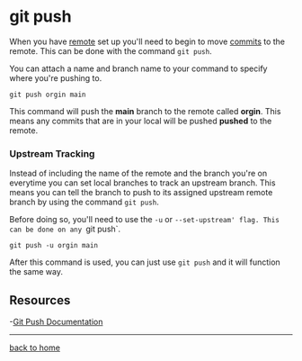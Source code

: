 # git push
When you have [remote](./Remote.md) set up you'll need to begin to move [commits](./commit.md) to the remote. This can be done with the command `git push`.

You can attach a name and branch name to your command to specify where you're pushing to.

```
git push orgin main
```
This command will push the **main** branch to the remote called **orgin**. This means any commits that are in your local will be pushed **pushed** to the remote.

### Upstream Tracking
Instead of including the name of the remote and the branch you're on everytime you can set local branches to track an upstream branch. This means you can tell the branch to push to its assigned upstream remote branch by using the command `git push`. 

Before doing so, you'll need to use the `-u` or `--set-upstream' flag. This can be done on any `git push`.

```
git push -u orgin main
```
After this command is used, you can just use `git push` and it will function the same way.
## Resources

-[Git Push Documentation](https://git-scm.com/doc/git-push)

---
[back to home](../README.md)